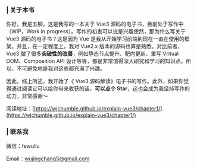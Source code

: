 ### | 关于本书

你好，我是五柳，这是我写的一本关于 Vue3 源码的电子书，目前处于写作中（WIP，Work in progress）。写作的初衷可以说是兴趣使然，那为什么写关于 Vue3 源码的电子书？这是因为 Vue 是我从开始学习前端到现在一直在使用的框架。并且，在一定程度上，我对 Vue2.x 版本的源码也算是熟悉。对比前者，Vue3 做了很多**突破性的改善**，例如静态节点提升、靶向更新、重写 Vritual DOM、Composition API 设计等等，都是非常值得深入研究和学习的知识点。所以，不可避免地是我对这些都充满了兴趣。

因此，综上所述，我开始了《 Vue3 源码解读》电子书的写作。此外，如果你觉得通过阅读它可以给你带来收获的话，**可以点个 Star**，这也会成为我坚持写作的动力，非常感谢～

阅读地址：[https://wjchumble.github.io/explain-vue3/chapter1/](https://wjchumble.github.io/explain-vue3/chapter1/)

### | 联系我

微信：fewuliu

Email：wujingchang5@gmail.com

